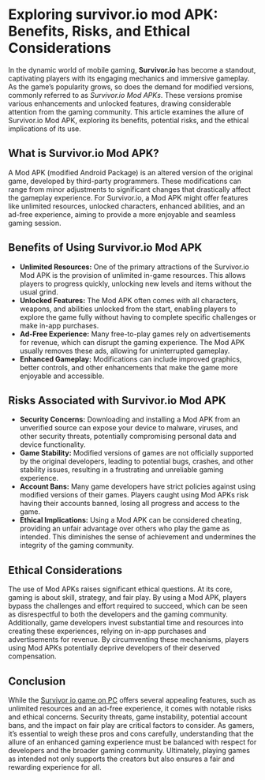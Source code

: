 <!DOCTYPE html>
<html lang="en">
<head>
    <meta charset="UTF-8">
    <meta name="viewport" content="width=device-width, initial-scale=1.0">
    <title>Survivor.io Mod APK Article</title>
    <link rel="stylesheet" href="styles.css">
</head>
<body>
    <div class="container">
        <h1>Exploring survivor.io mod APK: Benefits, Risks, and Ethical Considerations</h1>
        <p>In the dynamic world of mobile gaming, <strong>Survivor.io</strong> has become a standout, captivating players with its engaging mechanics and immersive gameplay. As the game’s popularity grows, so does the demand for modified versions, commonly referred to as <em>Survivor.io Mod APKs</em>. These versions promise various enhancements and unlocked features, drawing considerable attention from the gaming community. This article examines the allure of Survivor.io Mod APK, exploring its benefits, potential risks, and the ethical implications of its use.</p>
        <h2>What is Survivor.io Mod APK?</h2>
        <p>A Mod APK (modified Android Package) is an altered version of the original game, developed by third-party programmers. These modifications can range from minor adjustments to significant changes that drastically affect the gameplay experience. For Survivor.io, a Mod APK might offer features like unlimited resources, unlocked characters, enhanced abilities, and an ad-free experience, aiming to provide a more enjoyable and seamless gaming session.</p>
        <h2>Benefits of Using Survivor.io Mod APK</h2>
        <ul>
            <li><strong>Unlimited Resources:</strong> One of the primary attractions of the Survivor.io Mod APK is the provision of unlimited in-game resources. This allows players to progress quickly, unlocking new levels and items without the usual grind.</li>
            <li><strong>Unlocked Features:</strong> The Mod APK often comes with all characters, weapons, and abilities unlocked from the start, enabling players to explore the game fully without having to complete specific challenges or make in-app purchases.</li>
            <li><strong>Ad-Free Experience:</strong> Many free-to-play games rely on advertisements for revenue, which can disrupt the gaming experience. The Mod APK usually removes these ads, allowing for uninterrupted gameplay.</li>
            <li><strong>Enhanced Gameplay:</strong> Modifications can include improved graphics, better controls, and other enhancements that make the game more enjoyable and accessible.</li>
        </ul>
        <h2>Risks Associated with Survivor.io Mod APK</h2>
        <ul>
            <li><strong>Security Concerns:</strong> Downloading and installing a Mod APK from an unverified source can expose your device to malware, viruses, and other security threats, potentially compromising personal data and device functionality.</li>
            <li><strong>Game Stability:</strong> Modified versions of games are not officially supported by the original developers, leading to potential bugs, crashes, and other stability issues, resulting in a frustrating and unreliable gaming experience.</li>
            <li><strong>Account Bans:</strong> Many game developers have strict policies against using modified versions of their games. Players caught using Mod APKs risk having their accounts banned, losing all progress and access to the game.</li>
            <li><strong>Ethical Implications:</strong> Using a Mod APK can be considered cheating, providing an unfair advantage over others who play the game as intended. This diminishes the sense of achievement and undermines the integrity of the gaming community.</li>
        </ul>
        <h2>Ethical Considerations</h2>
        <p>The use of Mod APKs raises significant ethical questions. At its core, gaming is about skill, strategy, and fair play. By using a Mod APK, players bypass the challenges and effort required to succeed, which can be seen as disrespectful to both the developers and the gaming community. Additionally, game developers invest substantial time and resources into creating these experiences, relying on in-app purchases and advertisements for revenue. By circumventing these mechanisms, players using Mod APKs potentially deprive developers of their deserved compensation.</p>
        <h2>Conclusion</h2>
        <p>While the <a href=https://survivorioapkpro.com/survivor-io-mod-apk-for-pc/">Survivor io game on PC</a> offers several appealing features, such as unlimited resources and an ad-free experience, it comes with notable risks and ethical concerns. Security threats, game instability, potential account bans, and the impact on fair play are critical factors to consider. As gamers, it’s essential to weigh these pros and cons carefully, understanding that the allure of an enhanced gaming experience must be balanced with respect for developers and the broader gaming community. Ultimately, playing games as intended not only supports the creators but also ensures a fair and rewarding experience for all.</p>
    </div>
</body>
</html>
